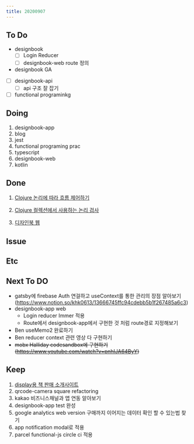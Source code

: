```yaml
---
title: 20200907
---
```


## To Do

- designbook
  - [ ] Login Reducer
  - [ ] designbook-web route 정의
- designbook GA
- [ ] designbook-api
  - [ ] api 구조 잘 잡기
- [ ] functional programinkg

## Doing

1. designbook-app
2. blog
3. jest
4. functional programing prac
5. typescript
6. designbook-web
7. kotlin

## Done

1. [Clojure 논리에 따라 흐름 제어하기](https://www.notion.so/khk0613/63409b70d4a04311946571e652bf4202)

2. [Clojure 컬렉션에서 사용하는 논리 검사](https://www.notion.so/khk0613/2d36b3cb4a05419cbdbffb334dec6da5)

3. [디자인북 웹](https://www.notion.so/khk0613/flow-setting-252c42ef59154e26ac81674cc4d24f52)

## Issue

## Etc

## Next To DO

- gatsby에 firebase Auth 연걸하고 useContext를 통한 관리의 장점 알아보기(https://www.notion.so/khk0613/13666745ffc94cdebb5b1f267485a6c3)
- designbook-app web
  - Login reducer Immer 적용
  - Route에서 designbook-app에서 구현한 것 처럼 route경로 지정해보기
- Ben useMemo2 완료하기
- Ben reducer context 관련 영상 다 구현하기
- <strike>mobx Halliday codesandbox에 구현하기 (https://www.youtube.com/watch?v=pnhIJA64ByY)</strike>

## Keep

1. [display용 책 판매 소개사이트](https://www.notion.so/664d830ecbd64cfd92ec8d22efa725fa)
2. qrcode-camera square refactoring
3. kakao 비즈니스채널과 앱 연동 알아보기
4. designbook-app test 완성
5. google analytics web version 구매까지 이어지는 데이터 확인 할 수 있는법 찾기
6. app notification modal로 적용
7. parcel functional-js circle ci 적용
